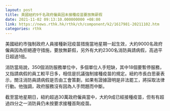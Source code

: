 ```yaml
---
layout: post
title: 美國紐約9千名政府僱員因未接種疫苗要放無薪假
date: 2021-11-02 09:13:10.000000000 +08:00
link: https://news.rthk.hk/rthk/ch/component/k2/1617981-20211102.htm
categories: rthk
---
```


美國紐約市強制政府人員接種新冠疫苗措施當地星期一起生效，大約9000名政府僱員因為拒絕遵守措施，要放無薪假，另外有大約2300名消防員請病假，高過平日超過1倍。

消防當局說，350個消防服務單位中，多個單位人手短缺，其中18個要暫停服務，又指請病假的員工較平日多，相信是抗議強制接種疫苗的規定。紐約市長白思豪表示，關注消防員請病假是否由工會策劃，如果有證據證明是非法罷工，將採取法律行動。他強調，政府服務沒有因為人手問題而中斷。

截至當地星期日，紐約超過30萬政府僱員當中，大約9成已經接種疫苗，但有有超過四分之一消防員仍未按要求接種首劑疫苗。
